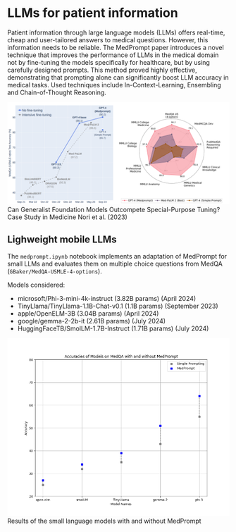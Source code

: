 # LLMs for patient information

Patient information through large language models (LLMs) offers real-time, cheap and user-tailored answers to medical questions. However, this information needs to be reliable. The MedPrompt paper introduces a novel technique that improves the performance of LLMs in the medical domain not by fine-tuning the models specifically for healthcare, but by using carefully designed prompts. This method proved highly effective, demonstrating that prompting alone can significantly boost LLM accuracy in medical tasks. Used techniques include In-Context-Learning, Ensembling and Chain-of-Thought Reasoning.  

![image](medprompt.png)
Can Generalist Foundation Models Outcompete Special-Purpose Tuning? Case Study in Medicine
Nori et al. (2023)



## Lighweight mobile LLMs

The `medprompt.ipynb` notebook implements an adaptation of MedPrompt for small LLMs and evaluates them on multiple choice questions from MedQA (`GBaker/MedQA-USMLE-4-options`).

Models considered: 
- microsoft/Phi-3-mini-4k-instruct (3.82B params) (April 2024)
- TinyLlama/TinyLlama-1.1B-Chat-v0.1 (1.1B params) (September 2023)
- apple/OpenELM-3B (3.04B params) (April 2024)
- google/gemma-2-2b-it (2.61B params) (July 2024)
- HuggingFaceTB/SmolLM-1.7B-Instruct (1.71B params) (July 2024)

![image](result.png)
Results of the small language models with and without MedPrompt

